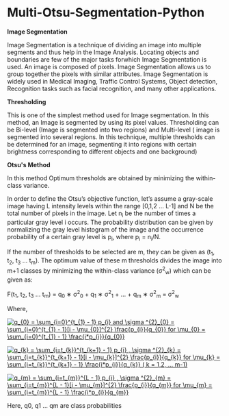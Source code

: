 # Multi-Otsu-Segmentation-Python

**Image Segmentation**

Image Segmentation is a technique of dividing an image into multiple segments and thus help in the Image Analysis. Locating objects and boundaries are few of the major tasks forwhich Image Segmentation is used.
An image is composed of pixels. Image Segmentation allows us to group together the pixels with similar attributes. Image Segmentation is widely used in Medical Imaging, Traffic Control Systems, Object detection, Recognition tasks such as facial recognition, and many other applications. 

**Thresholding**

This is one of the simplest method used for Image segmentation. In this method, an Image is segmented by using its pixel values. Thresholding can be Bi-level (Image is segmented into two regions) and Multi-level ( image is segmented into several regions. In this
technique, multiple thresholds can be determined for an image, segmenting it into regions with certain brightness corresponding to different objects and one background)

**Otsu's Method**

In this method Optimum thresholds are obtained by minimizing
the within-class variance. 

In order to define the Otsu’s objective function, let’s assume a gray-scale image having L intensity levels within the range [0,1,2 ... L-1] and N be the total number of pixels in the image. Let n<sub>i</sub> be the number of times a particular gray level i occurs. The probability
distribution can be given by normalizing the gray level histogram of the image and the occurrence probability of a certain gray level is p<sub>i</sub>, where p<sub>i</sub> = n<sub>i</sub>/N. 

If the number of thresholds to be selected are m,  they can be given as (t<sub>1</sub>, t<sub>2</sub>, t<sub>3</sub> ... t<sub>m</sub>). The optimum value of these m thresholds divides the image into m+1 classes by minimizing the within-class variance (σ<sup>2</sup><sub>w</sub>) which can be given as:

F(t<sub>1</sub>, t<sub>2</sub>, t<sub>3</sub> ... t<sub>m</sub>) = q<sub>0</sub> ∗ σ<sup>2</sup><sub>0</sub> + q<sub>1</sub> ∗ σ<sup>2</sup><sub>1</sub> + ... + q<sub>m</sub> ∗ σ<sup>2</sup><sub>m</sub> = σ<sup>2</sup><sub>w</sub> 

Where,

<a href="https://www.codecogs.com/eqnedit.php?latex=q_{0}&space;=&space;\sum_{i=0}^{t_{1}&space;-&space;1}&space;p_{i}&space;and&space;\sigma&space;^{2}_{0}&space;=&space;\sum_{i=0}^{t_{1}&space;-&space;1}[i&space;-&space;\mu_{0}]^{2}&space;\frac{p_{i}}{q_{0}}&space;for&space;\mu_{0}&space;=&space;\sum_{i=0}^{t_{1}&space;-&space;1}&space;\frac{i*p_{i}}{q_{0}}" target="_blank"><img src="https://latex.codecogs.com/gif.latex?q_{0}&space;=&space;\sum_{i=0}^{t_{1}&space;-&space;1}&space;p_{i}&space;and&space;\sigma&space;^{2}_{0}&space;=&space;\sum_{i=0}^{t_{1}&space;-&space;1}[i&space;-&space;\mu_{0}]^{2}&space;\frac{p_{i}}{q_{0}}&space;for&space;\mu_{0}&space;=&space;\sum_{i=0}^{t_{1}&space;-&space;1}&space;\frac{i*p_{i}}{q_{0}}" title="q_{0} = \sum_{i=0}^{t_{1} - 1} p_{i} and \sigma ^{2}_{0} = \sum_{i=0}^{t_{1} - 1}[i - \mu_{0}]^{2} \frac{p_{i}}{q_{0}} for \mu_{0} = \sum_{i=0}^{t_{1} - 1} \frac{i*p_{i}}{q_{0}}" /></a>

<a href="https://www.codecogs.com/eqnedit.php?latex=q_{k}&space;=&space;\sum_{i=t_{k}}^{t_{k&plus;1}&space;-&space;1}&space;p_{i}&space;,&space;\sigma&space;^{2}_{k}&space;=&space;\sum_{i=t_{k}}^{t_{k&plus;1}&space;-&space;1}[i&space;-&space;\mu_{k}]^{2}&space;\frac{p_{i}}{q_{k}}&space;for&space;\mu_{k}&space;=&space;\sum_{i=t_{k}}^{t_{k&plus;1}&space;-&space;1}&space;\frac{i*p_{i}}{q_{k}}&space;(&space;k&space;=&space;1,2,&space;...&space;m-1)" target="_blank"><img src="https://latex.codecogs.com/gif.latex?q_{k}&space;=&space;\sum_{i=t_{k}}^{t_{k&plus;1}&space;-&space;1}&space;p_{i}&space;,&space;\sigma&space;^{2}_{k}&space;=&space;\sum_{i=t_{k}}^{t_{k&plus;1}&space;-&space;1}[i&space;-&space;\mu_{k}]^{2}&space;\frac{p_{i}}{q_{k}}&space;for&space;\mu_{k}&space;=&space;\sum_{i=t_{k}}^{t_{k&plus;1}&space;-&space;1}&space;\frac{i*p_{i}}{q_{k}}&space;(&space;k&space;=&space;1,2,&space;...&space;m-1)" title="q_{k} = \sum_{i=t_{k}}^{t_{k+1} - 1} p_{i} , \sigma ^{2}_{k} = \sum_{i=t_{k}}^{t_{k+1} - 1}[i - \mu_{k}]^{2} \frac{p_{i}}{q_{k}} for \mu_{k} = \sum_{i=t_{k}}^{t_{k+1} - 1} \frac{i*p_{i}}{q_{k}} ( k = 1,2, ... m-1)" /></a>

<a href="https://www.codecogs.com/eqnedit.php?latex=q_{m}&space;=&space;\sum_{i=t_{m}}^{L&space;-&space;1}&space;p_{i}&space;,&space;\sigma&space;^{2}_{m}&space;=&space;\sum_{i=t_{m}}^{L&space;-&space;1}[i&space;-&space;\mu_{m}]^{2}&space;\frac{p_{i}}{q_{m}}&space;for&space;\mu_{m}&space;=&space;\sum_{i=t_{m}}^{L&space;-&space;1}&space;\frac{i*p_{i}}{q_{m}}" target="_blank"><img src="https://latex.codecogs.com/gif.latex?q_{m}&space;=&space;\sum_{i=t_{m}}^{L&space;-&space;1}&space;p_{i}&space;,&space;\sigma&space;^{2}_{m}&space;=&space;\sum_{i=t_{m}}^{L&space;-&space;1}[i&space;-&space;\mu_{m}]^{2}&space;\frac{p_{i}}{q_{m}}&space;for&space;\mu_{m}&space;=&space;\sum_{i=t_{m}}^{L&space;-&space;1}&space;\frac{i*p_{i}}{q_{m}}" title="q_{m} = \sum_{i=t_{m}}^{L - 1} p_{i} , \sigma ^{2}_{m} = \sum_{i=t_{m}}^{L - 1}[i - \mu_{m}]^{2} \frac{p_{i}}{q_{m}} for \mu_{m} = \sum_{i=t_{m}}^{L - 1} \frac{i*p_{i}}{q_{m}}" /></a>


Here, q0, q1 ... qm are class probabilities 

